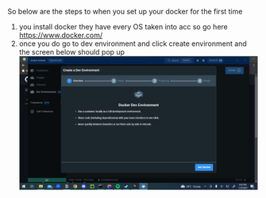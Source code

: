 So below are the steps to when you set up your docker for the first time

1. you install docker they have every OS taken into acc so go here https://www.docker.com/
2. once you do go to dev environment and click create environment and the screen below should pop up
![img](https://github.com/Spurtastic/DockerTute/blob/main/imgs/Screenshot%20(204).png)
